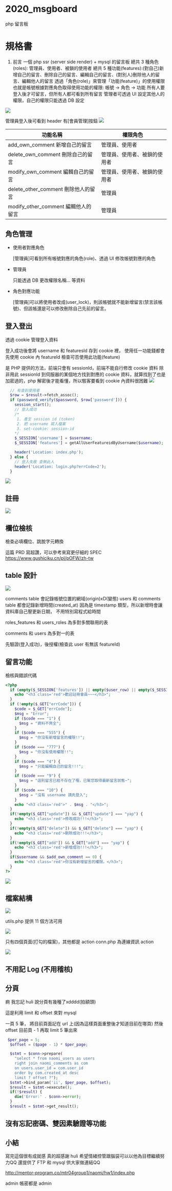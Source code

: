 # 2020_msgboard

php 留言板

# 規格書
1. 前言
   一個 php ssr (server side render) + mysql 的留言板
   總共 3 種角色(roles): 管理員、使用者、被鎖的使用者
   總共 5 種功能(features):(對自己)新增自己的留言、刪除自己的留言、編輯自己的留言、(對別人)刪除他人的留言、編輯他人的留言
   透過「角色(role)」來管理「功能(feature)」的使用權限
   也就是帳號根據對應角色取得使用功能的權限:
   帳號 -> 角色 -> 功能
   所有人要登入後才可留言，但所有人都可看到所有留言
   管理者可透過 UI 設定其他人的權限，自己的權限只能透過 DB 設定

![](imgs/2l5MnJy.png)

管理員登入後可看到 header 有[會員管理]按鈕
![](imgs/rJNJsrX.png)

| 功能名稱                            | 權限角色                     |
| ----------------------------------- | ---------------------------- |
| add_own_comment 新增自己的留言      | 管理員、使用者               |
| delete_own_comment 刪除自己的留言   | 管理員、使用者、被鎖的使用者 |
| modify_own_comment 編輯自己的留言   | 管理員、使用者、被鎖的使用者 |
| delete_other_comment 刪除他人的留言 | 管理員                       |
| modify_other_comment 編輯他人的留言 | 管理員                       |

## 角色管理

* 使用者對應角色

  [管理員]可看到所有帳號對應的角色(role)、透過 UI 修改帳號對應的角色

* 管理員

  只能透過 DB 更改權限名稱... 等資料

* 角色對應功能

  [管理員]可以將使用者改成(user_lock)，則該帳號就不能新增留言(禁言該帳號)、但該帳還是可以修改刪除自己先前的留言。

## 登入登出

透過 cookie 管理登入資料

登入成功後會將 username 和 featuresId 存到 cookie 裡，
使用任一功能錢都會先使用 cookie 內 featureId 檢查可否使用此功能(feature)

是 PHP 提供的方法，前端只會有 sessionId，前端不能自行修改 cookie 資料
除非用此 sessionId 到伺服器的某個地方找到對應的 cookie 資料，就算找到了也是加密過的，php 解密後才能看懂，所以駭客要看到 cookie 內資料很困難
![](imgs/rGBjt7n.png)

```php
  // 有查到使用者
  $row = $result->fetch_assoc();
  if (password_verify($password, $row['password'])) {
    session_start();
    // 登入成功
    /*
     1. 產生 session id (token)
     2. 把 username 寫入檔案
     3. set-cookie: session-id
    */
    $_SESSION['username'] = $username;
    $_SESSION['features'] = getAllUserFeatureidByUsername($username);

    header('Location: index.php');
  } else {
    // 登入失敗 查無此人
    header('Location: login.php?errCode=2');
  }
```

![](imgs/XcNOzzg.png)

## 註冊

![](imgs/pb2Sd0o.png)

## 欄位檢核

檢查必填欄位、跳脫字元轉換

這篇 PRD 寫超讚，可以參考來寫更仔細的 SPEC
https://www.gushiciku.cn/pl/pOFW/zh-tw

## table 設計

![](imgs/8mr2j78.png)

comments table 會記錄帳號位置的網域(origin)xD(變態)
users 和 comments table 都會記錄新增時間(created_at)
因為是 timestamp 類型，所以新增時會讓資料庫自己壓更新日期，
不用特別寫程式給時間

roles_features 和 users_roles 為多對多關聯用的表

comments 和 users 為多對一的表

先驗證(登入成功)，後授權(檢查此 user 有無該 featureId)

## 留言功能

檢核與錯誤代碼

```php
<?php
  if (empty($_SESSION['features']) || empty($user_row) || empty($_SESSION['username'])) {
    echo "<h3 class='red'>歡迎註冊會員~~~</h3>";
  }
  if (!empty($_GET["errCode"])) {
    $code = $_GET["errCode"];
    $msg = "Error";
    if ($code === "1") {
      $msg = "資料不齊全";
    }
    if ($code === "555") {
      $msg = "你沒有新增留言的權限!!";
    }
    if ($code === "777") {
      $msg = "你沒有使用權限!!";
    }
    if ($code === "4") {
      $msg = "只能編輯自己的留言!!!";
    }
    if ($code === "9") {
      $msg = "這則留言已經不存在了喔，已幫您取得最新留言狀態~";
    }
    if ($code === "10") {
      $msg = "沒有 username 請先登入";
    }
    echo "<h3 class='red'>" . $msg . "</h3>";
  }
  if(!empty($_GET["update"]) && $_GET["update"] === "yap") {
    echo "<h3 class='red'>修改成功!!!</h3>";
  }
  if(!empty($_GET["delete"]) && $_GET["delete"] === "yap") {
    echo "<h3 class='red'>刪除成功!!!</h3>";
  }
  if(!empty($_GET["add"]) && $_GET["add"] === "yap") {
    echo "<h3 class='red'>新增成功!!!</h3>";
  }
  if($username && $add_own_comment == 0) {
    echo "<h3 class='red'>你沒有新增留言的權限。</h3>";
  }
?>

```

![](imgs/Ibp2r1n.png)

## 檔案結構

![](imgs/R5mwqS1.png)

utils.php 提供 11 個方法可用

![](imgs/CA1bAcL.png)

只有四個頁面(打勾的檔案)，其他都是 action
conn.php 為連線資訊 action

![](imgs/rOBPM6d.png)

## 不用記 Log (不用稽核)

## 分頁

痾 我忘記 huli 說分頁有幾種了xdddd(拍額頭)

這是利用 limit 和 offset 來對 mysql

一頁 5 筆，
將目前頁面記在 url 上(因為這樣頁面重整後才知道目前在哪頁)
然後 offset 目前頁 - 1 再取 limit 5 筆出來

```php
 $per_page = 5;
  $offset = ($page - 1) * $per_page;

  $stmt = $conn->prepare(
    "select * from naomi_users as users
    right join naomi_comments as com
    on users.user_id = com.user_id
    order by com.created_at desc
    limit ? offset ?");
  $stmt->bind_param('ii', $per_page, $offset);
  $result = $stmt->execute();
  if(!$result) {
    die('Error:' . $conn->error);
  }
  $result = $stmt->get_result();
```

## 沒有忘記密碼、雙因素驗證等功能

## 小結

寫完這個很有成就感
真的超感謝 huli
希望情緒控管跟腦袋可以以他為目標繼續努力QQ
還提供了 FTP 和 mysql 供大家做連結QQ

http://mentor-program.co/mtr04group1/naomi/hw1/index.php

admin 帳密都是 admin
